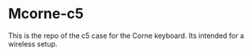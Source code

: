 # Mcorne-c5
This is the repo of the c5 case for the Corne keyboard. Its intended for a wireless setup.
